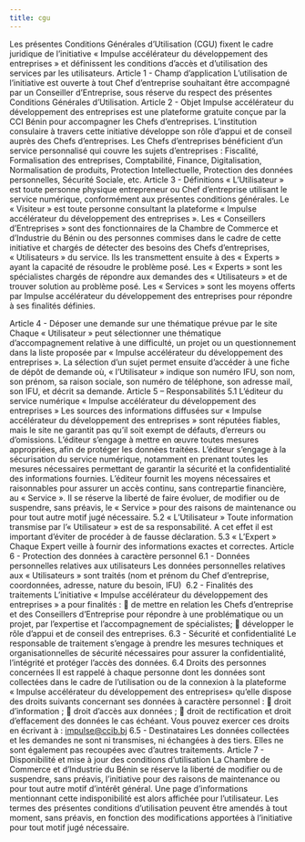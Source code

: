 ```yaml
---
title: cgu
---
```


Les présentes Conditions Générales d’Utilisation (CGU) fixent le cadre juridique de l’initiative « Impulse accélérateur du développement des entreprises » et définissent les conditions d’accès et d’utilisation des services par les utilisateurs.
Article 1 - Champ d’application 
L’utilisation de l’initiative est ouverte à tout Chef d’entreprise souhaitant être accompagné par un Conseiller d’Entreprise, sous réserve du respect des présentes Conditions Générales d’Utilisation.
Article 2 - Objet
Impulse accélérateur du développement des entreprises est une plateforme gratuite conçue par la CCI Bénin pour accompagner les Chefs d’entreprises. L’institution consulaire à travers cette initiative développe son rôle d’appui et de conseil auprès des Chefs d’entreprises.
Les Chefs d’entreprises bénéficient d’un service personnalisé qui couvre les sujets d’entreprises : Fiscalité, Formalisation des entreprises, Comptabilité, Finance, Digitalisation, Normalisation de produits, Protection Intellectuelle, Protection des données personnelles, Sécurité Sociale, etc.
Article 3 - Définitions
« L’Utilisateur » est toute personne physique entrepreneur ou Chef d’entreprise utilisant le service numérique, conformément aux présentes conditions générales.
Le « Visiteur » est toute personne consultant la plateforme « Impulse accélérateur du développement des entreprises ».
Les « Conseillers d’Entreprises » sont des fonctionnaires de la Chambre de Commerce et d’Industrie du Bénin ou des personnes commises dans le cadre de cette initiative et chargés de détecter des besoins des Chefs d’entreprises, « Utilisateurs » du service. Ils les transmettent ensuite à des « Experts » ayant la capacité de résoudre le problème posé.
Les « Experts » sont les spécialistes chargés de répondre aux demandes des « Utilisateurs » et de trouver solution au problème posé.
Les « Services » sont les moyens offerts par Impulse accélérateur du développement des entreprises pour répondre à ses finalités définies. 

Article 4 - Déposer une demande sur une thématique prévue par le site
Chaque « Utilisateur » peut sélectionner une thématique d’accompagnement relative à une difficulté, un projet ou un questionnement dans la liste proposée par « Impulse accélérateur du développement des entreprises ».
La sélection d’un sujet permet ensuite d’accéder à une fiche de dépôt de demande où, « l’Utilisateur » indique son numéro IFU, son nom, son prénom, sa raison sociale, son numéro de téléphone, son adresse mail, son IFU, et décrit sa demande.
Article 5 – Responsabilités
5.1 L’éditeur du service numérique « Impulse accélérateur du développement des entreprises »
Les sources des informations diffusées sur « Impulse accélérateur du développement des entreprises » sont réputées fiables, mais le site ne garantit pas qu’il soit exempt de défauts, d’erreurs ou d’omissions.
L’éditeur s’engage à mettre en œuvre toutes mesures appropriées, afin de protéger les données traitées.
L’éditeur s’engage à la sécurisation du service numérique, notamment en prenant toutes les mesures nécessaires permettant de garantir la sécurité et la confidentialité des informations fournies.
L’éditeur fournit les moyens nécessaires et raisonnables pour assurer un accès continu, sans contrepartie financière, au « Service ». Il se réserve la liberté de faire évoluer, de modifier ou de suspendre, sans préavis, le « Service » pour des raisons de maintenance ou pour tout autre motif jugé nécessaire.
5.2 « L’Utilisateur »
Toute information transmise par l’« Utilisateur » est de sa responsabilité. A cet effet il est important d’éviter de procéder à de fausse déclaration.
5.3 « L’Expert »
Chaque Expert veille à fournir des informations exactes et correctes.
Article 6 - Protection des données à caractère personnel
6.1	- Données personnelles relatives aux utilisateurs
Les données personnelles relatives aux « Utilisateurs » sont traités (nom et prénom du Chef d’entreprise, coordonnées, adresse, nature du besoin, IFU) 
6.2 - Finalités des traitements
L’initiative « Impulse accélérateur du développement des entreprises » a pour finalités :
	de mettre en relation les Chefs d’entreprise et des Conseillers d’Entreprise pour répondre à une problématique ou un projet, par l’expertise et l’accompagnement de spécialistes;
	développer le rôle d’appui et de conseil des entreprises.
6.3 - Sécurité et confidentialité
Le responsable de traitement s’engage à prendre les mesures techniques et organisationnelles de sécurité nécessaires pour assurer la confidentialité, l’intégrité et protéger l’accès des données.
6.4 Droits des personnes concernées
Il est rappelé à chaque personne dont les données sont collectées dans le cadre de l’utilisation ou de la connexion à la plateforme « Impulse accélérateur du développement des entreprises» qu’elle dispose des droits suivants concernant ses données à caractère personnel :
	droit d’information ;
	droit d’accès aux données ;
	droit de rectification et droit d’effacement des données le cas échéant.
Vous pouvez exercer ces droits en écrivant à : impulse@ccib.bj 
6.5 - Destinataires
Les données collectées et les demandes ne sont ni transmises, ni échangées à des tiers. Elles ne sont également pas recoupées avec d’autres traitements.
Article 7 - Disponibilité et mise à jour des conditions d’utilisation
La Chambre de Commerce et d’Industrie du Bénin se réserve la liberté de modifier ou de suspendre, sans préavis, l’initiative pour des raisons de maintenance ou pour tout autre motif d’intérêt général. Une page d’informations mentionnant cette indisponibilité est alors affichée pour l’utilisateur.
Les termes des présentes conditions d’utilisation peuvent être amendés à tout moment, sans préavis, en fonction des modifications apportées à l’initiative pour tout motif jugé nécessaire.
